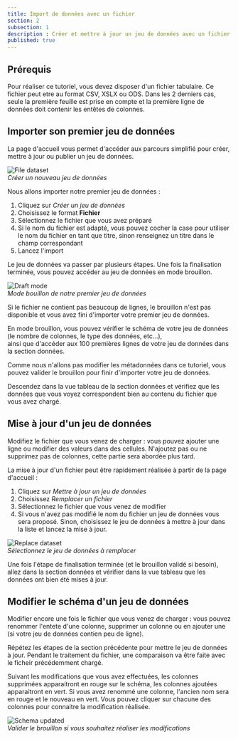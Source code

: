 ```yaml
---
title: Import de données avec un fichier
section: 2
subsection: 1
description : Créer et mettre à jour un jeu de données avec un fichier
published: true
---
```


## Prérequis

Pour réaliser ce tutoriel, vous devez disposer d'un fichier tabulaire. Ce fichier peut etre au format CSV, XSLX ou ODS. Dans les 2 derniers cas, seule la première feuille est prise en compte et la première ligne de données doit contenir les entêtes de colonnes.

## Importer son premier jeu de données

La page d'accueil vous permet d'accéder aux parcours simplifié pour créer, mettre à jour ou publier un jeu de données.

![File dataset](./images/lessons/contrib-01-file-datasets-01.jpg)  
*Créer un nouveau jeu de données*

Nous allons importer notre premier jeu de données :

1. Cliquez sur *Créer un jeu de données*  
2. Choisissez le format **Fichier**  
3. Sélectionnez le fichier que vous avez préparé
4. Si le nom du fichier est adapté, vous pouvez cocher la case pour utiliser le nom du fichier en tant que titre, sinon renseignez un titre dans le champ correspondant
5. Lancez l'import

Le jeu de données va passer par plusieurs étapes. Une fois la finalisation terminée, vous pouvez accéder au jeu de données en mode brouillon.

![Draft mode](./images/lessons/contrib-01-file-datasets-02.jpg)  
*Mode bouillon de notre premier jeu de données*

Si le fichier ne contient pas beaucoup de lignes, le brouillon n'est pas disponible et vous avez fini d'importer votre premier jeu de données.

En mode brouillon, vous pouvez vérifier le schéma de votre jeu de données (le nombre de colonnes, le type des données, etc...),  
ainsi que d'accéder aux 100 premières lignes de votre jeu de données dans la section données.

Comme nous n'allons pas modifier les métadonnées dans ce tutoriel, vous pouvez valider le brouillon pour finir d'importer votre jeu de données.

Descendez dans la vue tableau  de la section données et vérifiez que les données que vous voyez correspondent bien au contenu du fichier que vous avez chargé.


## Mise à jour d'un jeu de données

Modifiez le fichier que vous venez de charger : vous pouvez ajouter une ligne ou modifier des valeurs dans des cellules. N'ajoutez pas ou ne supprimez pas de colonnes, cette partie sera abordée plus tard.

La mise à jour d'un fichier peut être rapidement réalisée à partir de la page d'accueil :

1. Cliquez sur *Mettre à jour un jeu de données*  
2. Choisissez *Remplacer un fichier*  
3. Sélectionnez le fichier que vous venez de modifier
4. Si vous n'avez pas modifié le nom du fichier un jeu de données vous sera proposé. Sinon, choisissez le jeu de données à mettre à jour dans la liste et lancez la mise à jour.

![Replace dataset](./images/lessons/contrib-01-file-datasets-03.jpg)  
*Sélectionnez le jeu de données à remplacer*

Une fois l'étape de finalisation terminée (et le brouillon validé si besoin), allez dans la section données et vérifier dans la vue tableau que les données ont bien été mises à jour.

## Modifier le schéma d'un jeu de données

Modifier encore une fois le fichier que vous venez de charger : vous pouvez renommer l'entete d'une colonne, supprimer un colonne ou en ajouter une (si votre jeu de données contien peu de ligne).

Répétez les étapes de la section précédente pour mettre le jeu de données à jour. Pendant le traitement du fichier, une comparaison va être faite avec le ficheir précédemment chargé.

Suivant les modifications que vous avez effectuées, les colonnes supprimées apparaitront en rouge sur le schéma, les colonnes ajoutées apparaitront en vert. Si vous avez renommé une colonne, l'ancien nom sera en rouge et le nouveau en vert. Vous pouvez cliquer sur chacune des colonnes pour connaitre la modification réalisée.

![Schema updated](./images/lessons/contrib-01-file-datasets-04.jpg)  
*Valider le brouillon si vous souhaitez réaliser les modifications*
